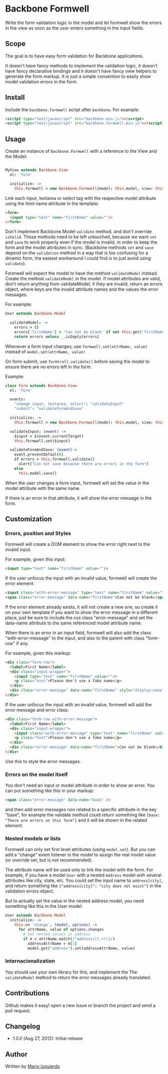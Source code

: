 Backbone Formwell
=================

Write the form validation logic in the model
and let formwell show the errors in the view
as soon as the user enters something in the input fields.

Scope
-----

The goal is to have easy form validation for Backbone applications.

It doesn't have fancy methods to implement the validation logic, it doesn't have fancy declarative bindings and it doesn't have fancy view helpers to generate the form markup. It is just a simple convention to easily show model validation errors in the form.

Install
-------

Include the `backbone.formwell` script after `backbone`. For example:

```html
<script type="text/javascript" src="backbone.min.js"></script>
<script type="text/javascript" src="backbone.formwell.min.js"></script>
```

Usage
-----

Create an instance of `Backbone.Formwell` with a reference to the View and the Model:

```coffeescript

MyView extends Backbone.View
  el: 'form'

  initialize: ->
    this.formwell = new Backbone.Formwell(model: this.model, view: this)

```

Link each input, textarea or select tag with the respective model attribute using the html name attribute in the template:

```html
<form>
  <input type="text" name="firstName" value=""/>
</form>
```

Don't implement Backbone.Model `validate` method, and don't override `isValid`. Those methods need to be left untouched, because we want `set` and `save` to work properly even if the model is invalid, in order to keep the form and the model attributes in sync. (Backbone methods `set` and `save` depend on the `validation` method in a way that is too confusing for a dinamic form, the easiest workaround I could find is to just avoid using `validate`).

Formwell will expect the model to have the method `validateModel` instead.
Create the method `validateModel` in the model. If model.attributes are valid, don't return anything from validateModel;
if they are invalid, return an errors object, where keys are the invalid attribute names and the values the error messages.

For example:

```coffeescript
User extends Backbone.Model

  validateModel: ->
    errors = {}
    errors['firstName'] = 'Can not be blank' if not this.get('firstName')
    return errors unless _.isEmpty(errors)
```


Whenever a form input changes, use `formwell.set(attrName, value)` instead of `model.set(attrName, value)`

On form submit, use `formtroll.validate()` before saving the model to ensure there are no errors left in the form.

Example:

```coffeescript
class Form extends Backbone.View
  el: 'form'

  events:
    "change input, textarea, select": "validateInput"
    "submit": "validateFormAndSave"

  initialize: ->
    this.formwell = new Backbone.Formwell(model: this.model, view: this)

  validateInput: (event) ->
    $input = $(event.currentTarget)
    this.formwell.set($input)

  validateFormAndSave: (event)->
    event.preventDefault()
    if errors = this.formwell.validate()
      alert("Can not save because there are errors in the form")
    else
      this.model.save()
```


When the user changes a form input, formwell will set the value in the model attribute with the same name.

If there is an error in that attribute, it will show the error message in the form.


Customization
-------------

### Errors, position and Styles ###

Formwell will create a DOM element to show the error right next to the invalid input.

For example, given this input:

```html
<input type="text" name="firstName" value=""/>
```

If the user unfocus the input with an invalid value, formwell will create the error element:

```html
<input class="with-error-message" type="text" name="firstName" value=""/>
<span class="error-message" data-name="firstName">Can not be blank</span>
```

If the error element already exists, it will not create a new one, so create it on your own template if you want to show the error message in a different place, just be sure to include the css class "error-message" and set the data-name attribute to
the same referenced model attribute name.

When there is an error in an input field, formwell will also add the class "with-error-message" to the input, and also to the parent with class "form-row" if any.

For example, given this markup:

```html
<div class="form-row">
  <label>First Name</label>
  <div class="input-wrapper">
    <input type="text" name="firstName" value=""/>
    <p class="hint">Please don't use a fake name</p>
  </div>
  <div class="error-message" data-name="firstName" style="display:none"></div>
</div>
```

If the user unfocus the input with an invalid value, formwell will add the error message and error class:

```html
<div class="form-row with-error-message">
  <label>First Name</label>
  <div class="input-wrapper">
    <input class="with-error-message" type="text" name="firstName" value=""/>
    <p class="hint">Please don't use a fake name</p>
  </div>
  <div class="error-message" data-name="firstName">Can not be blank</div>
</div>
```

Use this to style the error messages.


### Errors on the model itself ###

You don't need an input or model attribute in order to show an error.
You can put something like this in your markup:

```html
<span class="error-message" data-name="base" />
```

and then add error messages non related to a specific attribute in the key "base",
for example the validate method could return something like `{base: "There are errors on this form"}` and it will be shown in the related element.


### Nested models or lists ###

Formwell can only set first level attributes (using `model.set`).
But you can add a "change" event listener in the model to assign the real model value (or override set, but is not recommended).

The attribute name will be used only to link the model with the form.
For example, if you have a model `User` with a nested `Address` model with several
attributes like city, state, etc. You could set the input name to `address[city]`,
and return something like `{"address[city]": "city does not exist"}` in the validation errors object.

But to actually set the value in the nested address model, you need something like this in the User model:

```coffeescript
User extends Backbone.Model
  initialize: ->
    this.on 'change', (model, options) ->
      for attrName, value of options.changes
        # Set nested values in address
        if m = attrName.match(/^address\[(.+)\]/)
          addressAttrName = m[1]
          model.get("address").set(addressAttrName, value)
```

### Internacionalization ###

You should use your own library for this, and implement the The `validateModel` method to return the error messages already translated.


## Contributions ##

Github makes it easy! open a new issue or branch the project and send a pull request.

## Changelog ##

 * *1.0.0* (Aug 27, 2012): Initial release

## Author ##

Written by [Mario Izquierdo](https://github.com/marioizquierdo)